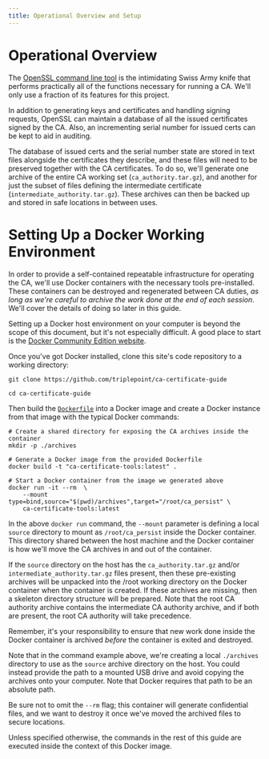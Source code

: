 ```yaml
---
title: Operational Overview and Setup
---
```


# Operational Overview
The [OpenSSL command line tool](https://www.openssl.org/docs/man1.1.0/apps/openssl.html) is the intimidating Swiss Army knife that performs practically all of the functions necessary for running a CA.  We'll only use a fraction of its features for this project.

In addition to generating keys and certificates and handling signing requests, OpenSSL can maintain a database of all the issued certificates signed by the CA.  Also, an incrementing serial number for issued certs can be kept to aid in auditing.  

The database of issued certs and the serial number state are stored in text files alongside the certificates they describe, and these files will need to be preserved together with the CA certificates.  To do so, we'll generate one archive of the entire CA working set (`ca_authority.tar.gz`), and another for just the subset of files defining the intermediate certificate (`intermediate_authority.tar.gz`).  These archives can then be backed up and stored in safe locations in between uses.

# Setting Up a Docker Working Environment
In order to provide a self-contained repeatable infrastructure for operating the CA, we'll use Docker containers with the necessary tools pre-installed.  These containers can be destroyed and regenerated between CA duties, *as long as we're careful to archive the work done at the end of each session*.  We'll cover the details of doing so later in this guide.

Setting up a Docker host environment on your computer is beyond the scope of this document, but it's not especially difficult.  A good place to start is the [Docker Community Edition website](https://www.docker.com/community-edition).

Once you've got Docker installed, clone this site's code repository to a working directory:
``` shell
git clone https://github.com/triplepoint/ca-certificate-guide

cd ca-certificate-guide
```

Then build the [`Dockerfile`](https://github.com/triplepoint/ca-certificate-guide/blob/master/Dockerfile) into a Docker image and create a Docker instance from that image with the typical Docker commands:
``` shell
# Create a shared directory for exposing the CA archives inside the container
mkdir -p ./archives

# Generate a Docker image from the provided Dockerfile
docker build -t "ca-certificate-tools:latest" .

# Start a Docker container from the image we generated above
docker run -it --rm  \
    --mount type=bind,source="$(pwd)/archives",target="/root/ca_persist" \
    ca-certificate-tools:latest
```

In the above `docker run` command, the `--mount` parameter is defining a local `source` directory to mount as `/root/ca_persist` inside the Docker container.  This directory shared between the host machine and the Docker container is how we'll move the CA archives in and out of the container.

If the `source` directory on the host has the `ca_authority.tar.gz` and/or `intermediate_authority.tar.gz` files present, then these pre-existing archives will be unpacked into the /root working directory on the Docker container when the container is created.  If these archives are missing, then a skeleton directory structure will be prepared.  Note that the root CA authority archive contains the intermediate CA authority archive, and if both are present, the root CA authority will take precedence.

Remember, it's your responsibility to ensure that new work done inside the Docker container is archived _before_ the container is exited and destroyed.

Note that in the command example above, we're creating a local `./archives` directory to use as the `source` archive directory on the host.  You could instead provide the path to a mounted USB drive and avoid copying the archives onto your computer.  Note that Docker requires that path to be an absolute path.

Be sure not to omit the `--rm` flag; this container will generate confidential files, and we want to destroy it once we've moved the archived files to secure locations.

Unless specified otherwise, the commands in the rest of this guide are executed inside the context of this Docker image.
